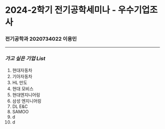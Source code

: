 # 2024-2학기 전기공학세미나 - 우수기업조사
### 전기공학과 2020734022 이용민

-----
### _가고 싶은 기업 List_
1. 현대자동차
2. 기아자동차
3. HL 만도
4. 현대 모비스
5. 현대엔지니어링
6. 삼성 엔지니어링
7. DL E&C
8. SAMOO
9. d
10. d
